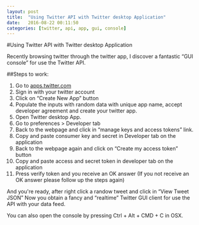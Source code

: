 ```yaml
---
layout: post
title:  "Using Twitter API with Twitter desktop Application"
date:   2016-08-22 00:11:50
categories: [twitter, api, app, gui, console]
---
```


#Using Twitter API with Twitter desktop Application

Recently browsing twitter through the twitter app, I discover a fantastic “GUI console” for use the Twitter API.

##Steps to work:
1. Go to [apps.twitter.com](https://apps.twitter.com)
2. Sign in with your twitter account
3. Click on “Create New App” button
4. Populate the inputs with random data with unique app name, accept developer agreement and create your twitter app.
2. Open Twitter desktop App.
3. Go to preferences > Developer tab
4. Back to the webpage and click in “manage keys and access tokens” link.
5. Copy and paste consumer key and secret in Developer tab on the application 
6. Back to the webpage again and click on “Create my access token” button 
7. Copy and paste access and secret token in developer tab on the application
8. Press verify token and you receive an OK answer (If you not receive an OK answer please follow up the steps again)

And you're ready, after right click a randow tweet and click in “View Tweet JSON” 
Now you obtain a fancy and “realtime” Twitter GUI client for use the API with your data feed.

You can also open the console by pressing Ctrl + Alt + CMD + C in OSX.

